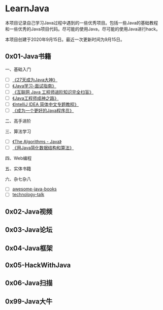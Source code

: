 # LearnJava

本项目记录自己学习Java过程中遇到的一些优秀项目。包括一些Java的基础教程和一些优秀的Java项目代码。尽可能的使用Java，尽可能的使用Java进行hack。

本项目创建于2020年9月15日。最近一次更新时间为9月15日。

## 0x01-Java书籍

一、基础入门

- [ ] [《27天成为Java大神》](https://github.com/DuGuQiuBai/Java)
- [ ] [《Java学习-面试指南》](https://github.com/Snailclimb/JavaGuide)
- [ ] [《互联网 Java 工程师进阶知识完全扫盲》](https://github.com/doocs/advanced-java)
- [ ] [《Java工程师成神之路》](https://github.com/hollischuang/toBeTopJavaer)
- [ ] [《IntelliJ IDEA 简体中文专题教程》](https://github.com/judasn/IntelliJ-IDEA-Tutorial)
- [ ] [《成为一个更好的Java程序员》](https://github.com/crisxuan/bestJavaer)

二、高手进阶

三、算法学习

- [ ] [《The Algorithms - Java》](https://github.com/TheAlgorithms/Java)
- [ ] [《用Java简化数据结构和算法》](https://github.com/careermonk/data-structures-and-algorithms-made-easy-in-java)

四、Web编程

五、实体书籍

六、杂七杂八

- [ ] [awesome-java-books](https://github.com/sorenduan/awesome-java-books)
- [ ] [technology-talk](https://github.com/aalansehaiyang/technology-talk)

## 0x02-Java视频

## 0x03-Java论坛

## 0x04-Java框架

## 0x05-HackWithJava

## 0x06-Java扫描

## 0x99-Java大牛
